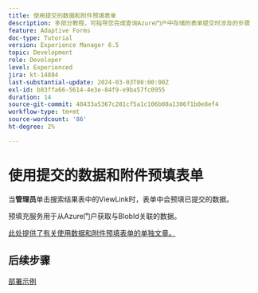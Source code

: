 ```yaml
---
title: 使用提交的数据和附件预填表单
description: 多部分教程，可指导您完成查询Azure门户中存储的表单提交时涉及的步骤
feature: Adaptive Forms
doc-type: Tutorial
version: Experience Manager 6.5
topic: Development
role: Developer
level: Experienced
jira: kt-14884
last-substantial-update: 2024-03-03T00:00:00Z
exl-id: b83ffa66-5614-4e3e-84f9-e9ba57fc0955
duration: 14
source-git-commit: 48433a5367c281cf5a1c106b08a1306f1b0e8ef4
workflow-type: tm+mt
source-wordcount: '86'
ht-degree: 2%

---
```


# 使用提交的数据和附件预填表单

当&#x200B;**管理员**&#x200B;单击搜索结果表中的ViewLink时，表单中会预填已提交的数据。

预填充服务用于从Azure门户获取与BlobId关联的数据。

[此处提供了有关使用数据和附件预填表单的单独文章。](https://experienceleague.adobe.com/docs/experience-manager-learn/forms/prefill-form-with-data-attachments/introduction.html?lang=zh-Hans)

## 后续步骤

[部署示例](./part5.md)
